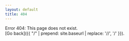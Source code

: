 ```yaml
---
layout: default
title: 404
---
```


Error 404: This page does not exist.<br>
[Go back]({{ "/" | prepend: site.baseurl | replace: '//', '/' }}).